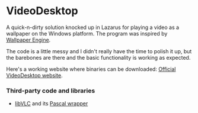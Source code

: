 # VideoDesktop
A quick-n-dirty solution knocked up in Lazarus for playing a video as a wallpaper on the Windows platform. The program was inspired by [Wallpaper Engine](http://store.steampowered.com/app/431960/Wallpaper_Engine/).

The code is a little messy and I didn't really have the time to polish it up, but the barebones are there and the basic functionality is working as expected.

Here's a working website where binaries can be downloaded: [Official VideoDesktop website](http://videodesktop.net/).

### Third-party code and libraries
+ [libVLC](https://wiki.videolan.org/LibVLC/) and its [Pascal wrapper](http://prog.olsztyn.pl/paslibvlc/)